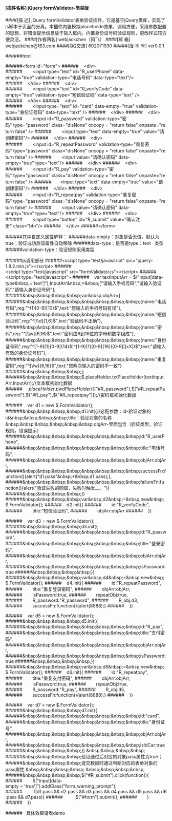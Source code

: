 
#### [插件名称] jQuery formValidator-简易版
####[描    述] jQuery formValidator表单验证插件，它是基于jQuery类库，实现了js脚本于页面的分离。本插件内置模拟placeholde效果，调用方便，采用参数配置的思想，将错误提示信息放于输入框内。内置身份证号码验证规则，更改样式较方便灵活。
####[作者网名] webjackchen（阿飞）
####[邮    箱] webjackchen@163.com
####[QQ交流] 602071930
#####[版 本 号] ver0.0.1

######html

######&lt;form&nbsp;id="form"&gt;
######&nbsp;&nbsp;&nbsp;&nbsp;&lt;div&gt;
######&nbsp;&nbsp;&nbsp;&nbsp;&nbsp;&nbsp;&nbsp;&nbsp;&lt;input&nbsp;type="text"&nbsp;id="R_userPhone"&nbsp;data-empty="true"&nbsp;validation-type="电话号码"&nbsp;data-type="text"/&gt;
######&nbsp;&nbsp;&nbsp;&nbsp;&lt;/div&gt;
######&nbsp;&nbsp;&nbsp;&nbsp;&lt;div&gt;
######&nbsp;&nbsp;&nbsp;&nbsp;&nbsp;&nbsp;&nbsp;&nbsp;&lt;input&nbsp;type="text"&nbsp;id="R_verifyCode"&nbsp;data-empty="true"&nbsp;validation-type="短信验证码"&nbsp;data-type="text"&nbsp;/&gt;
######&nbsp;&nbsp;&nbsp;&nbsp;&lt;/div&gt;
######&nbsp;&nbsp;&nbsp;&nbsp;&lt;div&gt;
######&nbsp;&nbsp;&nbsp;&nbsp;&nbsp;&nbsp;&nbsp;&nbsp;&lt;input&nbsp;type="text"&nbsp;id="card"&nbsp;data-empty="true"&nbsp;validation-type="身份证号码"&nbsp;data-type="text"&nbsp;/&gt;
######&nbsp;&nbsp;&nbsp;&nbsp;&lt;/div&gt;
######&nbsp;&nbsp;&nbsp;&nbsp;&lt;div&gt;
######&nbsp;&nbsp;&nbsp;&nbsp;&nbsp;&nbsp;&nbsp;&nbsp;&lt;input&nbsp;id="R_password"&nbsp;validation-type="密码"&nbsp;type="password"&nbsp;class="disNone"&nbsp;oncopy&nbsp;=&nbsp;"return&nbsp;false"&nbsp;onpaste="return&nbsp;false"&nbsp;/&gt;
######&nbsp;&nbsp;&nbsp;&nbsp;&nbsp;&nbsp;&nbsp;&nbsp;&lt;input&nbsp;type="text"&nbsp;data-empty="true"&nbsp;value="请创建密码"/&gt;
######&nbsp;&nbsp;&nbsp;&nbsp;&lt;/div&gt;
######&nbsp;&nbsp;&nbsp;&nbsp;&lt;div&gt;
######&nbsp;&nbsp;&nbsp;&nbsp;&nbsp;&nbsp;&nbsp;&nbsp;&lt;input&nbsp;id="R_repeatPassword"&nbsp;validation-type="重复密码"&nbsp;type="password"&nbsp;class="disNone"&nbsp;oncopy&nbsp;=&nbsp;"return&nbsp;false"&nbsp;onpaste="return&nbsp;false"&nbsp;/&gt;
######&nbsp;&nbsp;&nbsp;&nbsp;&nbsp;&nbsp;&nbsp;&nbsp;&lt;input&nbsp;value="请确认密码"&nbsp;data-empty="true"&nbsp;type="text"/&gt;
######&nbsp;&nbsp;&nbsp;&nbsp;&lt;/div&gt;
######&nbsp;&nbsp;&nbsp;&nbsp;&lt;div&gt;
######&nbsp;&nbsp;&nbsp;&nbsp;&nbsp;&nbsp;&nbsp;&nbsp;&lt;input&nbsp;id="R_pay"&nbsp;validation-type="密码"&nbsp;type="password"&nbsp;class="disNone"&nbsp;oncopy&nbsp;=&nbsp;"return&nbsp;false"&nbsp;onpaste="return&nbsp;false"&nbsp;/&gt;
######&nbsp;&nbsp;&nbsp;&nbsp;&nbsp;&nbsp;&nbsp;&lt;input&nbsp;type="text"&nbsp;data-empty="true"&nbsp;value="请创建密码"/&gt;
######&nbsp;&nbsp;&nbsp;&nbsp;&lt;/div&gt;
######&nbsp;&nbsp;&nbsp;&nbsp;&lt;div&gt;
######&nbsp;&nbsp;&nbsp;&nbsp;&nbsp;&nbsp;&nbsp;&nbsp;&lt;input&nbsp;id="R_repeatpay"&nbsp;validation-type="重复密码"&nbsp;type="password"&nbsp;class="disNone"&nbsp;oncopy&nbsp;=&nbsp;"return&nbsp;false"&nbsp;onpaste="return&nbsp;false"&nbsp;/&gt;
######&nbsp;&nbsp;&nbsp;&nbsp;&nbsp;&nbsp;&nbsp;&nbsp;&lt;input&nbsp;value="请确认密码"&nbsp;data-empty="true"&nbsp;type="text"/&gt;
######&nbsp;&nbsp;&nbsp;&nbsp;&lt;/div&gt;
######&nbsp;&nbsp;&nbsp;&nbsp;&lt;div&gt;
######&nbsp;&nbsp;&nbsp;&nbsp;&nbsp;&nbsp;&nbsp;&nbsp;&lt;input&nbsp;type="button"&nbsp;id="R_submit"&nbsp;value="确认注册"&nbsp;class="btn"/&gt;
######&nbsp;&nbsp;&nbsp;&nbsp;&lt;/div&gt;
######&lt;/form&gt;

######其中自定义属性解释：
######data-empty：对象是否无值，默认为true；验证成功后该属性自动移除
######data-type：是否是type：text&nbsp;&nbsp;&nbsp;类型
######validation-type：验证规则采用类型


######js调用部分
######&lt;script&nbsp;type="text/javascript"&nbsp;src="jquery-1.8.2.min.js"&gt;&lt;/script&gt;
######&lt;script&nbsp;type="text/javascript"&nbsp;src="formValidator.js"&gt;&lt;/script&gt;
######&lt;script&nbsp;type="text/javascript"&gt;
######&nbsp;&nbsp;&nbsp;&nbsp;var&nbsp;textInputArr&nbsp;=&nbsp;$("input[data-type&nbsp;='text']"),InputArr&nbsp;=&nbsp;["请输入手机号码","请输入验证码","请输入身份证号码"];
######&nbsp;&nbsp;&nbsp;&nbsp;var&nbsp;objArr=[
######&nbsp;&nbsp;&nbsp;&nbsp;&nbsp;&nbsp;&nbsp;&nbsp;{name:"电话号码",reg:"^(1)[0-9]{10}$",text:"您输入的手机号码有误"},
######&nbsp;&nbsp;&nbsp;&nbsp;&nbsp;&nbsp;&nbsp;&nbsp;{name:"短信验证码",reg:"^[\\d]{1,6}$",text:"验证码不正确"},
######&nbsp;&nbsp;&nbsp;&nbsp;&nbsp;&nbsp;&nbsp;&nbsp;{name:"密码",reg:"^[\\w]{6,16}$",text:"密码由6到16位的字母和数字组成"},
######&nbsp;&nbsp;&nbsp;&nbsp;&nbsp;&nbsp;&nbsp;&nbsp;{name:"身份证号码",reg:"^[1-9]{1}[0-9]{14}$|^[1-9]{1}[0-9]{16}([0-9]|[xX])$",text:"请输入有效的身份证号码"},
######&nbsp;&nbsp;&nbsp;&nbsp;&nbsp;&nbsp;&nbsp;&nbsp;{name:"重复密码",reg:"^[\\w]{6,16}$",text:"您两次输入的密码不一致"}
######&nbsp;&nbsp;&nbsp;&nbsp;];
######&nbsp;&nbsp;&nbsp;&nbsp;$.placeHolder.txtPlaceHolder(textInputArr,InputArr);//文本框初始化数据
######&nbsp;&nbsp;&nbsp;&nbsp;$.placeHolder.pwdPlaceHolder([$("#R_password"),$("#R_repeatPassword"),$("#R_pay"),$("#R_repeatpay")]);//密码框初始化数据


######&nbsp;&nbsp;&nbsp;&nbsp;var&nbsp;d1&nbsp;=&nbsp;new&nbsp;$.FormValidator();
######&nbsp;&nbsp;&nbsp;&nbsp;d1.init({//必配参数：id-验证对象的id&nbsp;&nbsp;&nbsp;&nbsp;title：验证对象的名称&nbsp;&nbsp;&nbsp;&nbsp;&nbsp;&nbsp;objArr-里面包含（验证类型，验证规则，错误提示）
######&nbsp;&nbsp;&nbsp;&nbsp;&nbsp;&nbsp;&nbsp;&nbsp;id:"R_userPhone",
######&nbsp;&nbsp;&nbsp;&nbsp;&nbsp;&nbsp;&nbsp;&nbsp;title:"电话号码",
######&nbsp;&nbsp;&nbsp;&nbsp;&nbsp;&nbsp;&nbsp;&nbsp;objArr:objArr,
######&nbsp;&nbsp;&nbsp;&nbsp;&nbsp;&nbsp;&nbsp;&nbsp;successFn:function(){alert("d1.pass"&nbsp;+&nbsp;d1.pass);},
######&nbsp;&nbsp;&nbsp;&nbsp;&nbsp;&nbsp;&nbsp;&nbsp;failureFn:function(){alert("验证失败的回调，失败时触发。。。")}
######&nbsp;&nbsp;&nbsp;&nbsp;})
######&nbsp;&nbsp;&nbsp;&nbsp;var&nbsp;d2&nbsp;=&nbsp;new&nbsp;$.FormValidator();
######&nbsp;&nbsp;&nbsp;&nbsp;d2.init({
######&nbsp;&nbsp;&nbsp;&nbsp;&nbsp;&nbsp;&nbsp;&nbsp;id:"R_verifyCode",
######&nbsp;&nbsp;&nbsp;&nbsp;&nbsp;&nbsp;&nbsp;&nbsp;title:"短信验证码",
######&nbsp;&nbsp;&nbsp;&nbsp;&nbsp;&nbsp;&nbsp;&nbsp;objArr:objArr
######&nbsp;&nbsp;&nbsp;&nbsp;})

######&nbsp;&nbsp;&nbsp;&nbsp;var&nbsp;d3&nbsp;=&nbsp;new&nbsp;$.FormValidator();
######&nbsp;&nbsp;&nbsp;&nbsp;d3.init({
######&nbsp;&nbsp;&nbsp;&nbsp;&nbsp;&nbsp;&nbsp;&nbsp;id:"R_password",
######&nbsp;&nbsp;&nbsp;&nbsp;&nbsp;&nbsp;&nbsp;&nbsp;title:"登录密码",
######&nbsp;&nbsp;&nbsp;&nbsp;&nbsp;&nbsp;&nbsp;&nbsp;objArr:objArr,
######&nbsp;&nbsp;&nbsp;&nbsp;&nbsp;&nbsp;&nbsp;&nbsp;isPassword:true
######&nbsp;&nbsp;&nbsp;&nbsp;})
######&nbsp;&nbsp;&nbsp;&nbsp;var&nbsp;d4&nbsp;=&nbsp;new&nbsp;$.FormValidator();
######&nbsp;&nbsp;&nbsp;&nbsp;d4.init({
######&nbsp;&nbsp;&nbsp;&nbsp;&nbsp;&nbsp;&nbsp;&nbsp;id:"R_repeatPassword",
######&nbsp;&nbsp;&nbsp;&nbsp;&nbsp;&nbsp;&nbsp;&nbsp;title:"重复登录密码",
######&nbsp;&nbsp;&nbsp;&nbsp;&nbsp;&nbsp;&nbsp;&nbsp;objArr:objArr,
######&nbsp;&nbsp;&nbsp;&nbsp;&nbsp;&nbsp;&nbsp;&nbsp;isPassword:true,
######&nbsp;&nbsp;&nbsp;&nbsp;&nbsp;&nbsp;&nbsp;&nbsp;repeatObj:true,
######&nbsp;&nbsp;&nbsp;&nbsp;&nbsp;&nbsp;&nbsp;&nbsp;R_password:"R_password",
######&nbsp;&nbsp;&nbsp;&nbsp;&nbsp;&nbsp;&nbsp;&nbsp;R_obj:d3,
######&nbsp;&nbsp;&nbsp;&nbsp;&nbsp;&nbsp;&nbsp;&nbsp;successFn:function(){alert(8888);}
######&nbsp;&nbsp;&nbsp;&nbsp;})



######&nbsp;&nbsp;&nbsp;&nbsp;var&nbsp;d5&nbsp;=&nbsp;new&nbsp;$.FormValidator();
######&nbsp;&nbsp;&nbsp;&nbsp;d5.init({
######&nbsp;&nbsp;&nbsp;&nbsp;&nbsp;&nbsp;&nbsp;&nbsp;id:"R_pay",
######&nbsp;&nbsp;&nbsp;&nbsp;&nbsp;&nbsp;&nbsp;&nbsp;title:"支付密码",
######&nbsp;&nbsp;&nbsp;&nbsp;&nbsp;&nbsp;&nbsp;&nbsp;objArr:objArr,
######&nbsp;&nbsp;&nbsp;&nbsp;&nbsp;&nbsp;&nbsp;&nbsp;isPassword:true
######&nbsp;&nbsp;&nbsp;&nbsp;})
######&nbsp;&nbsp;&nbsp;&nbsp;var&nbsp;d6&nbsp;=&nbsp;new&nbsp;$.FormValidator();
######&nbsp;&nbsp;&nbsp;&nbsp;d6.init({
######&nbsp;&nbsp;&nbsp;&nbsp;&nbsp;&nbsp;&nbsp;&nbsp;id:"R_repeatpay",
######&nbsp;&nbsp;&nbsp;&nbsp;&nbsp;&nbsp;&nbsp;&nbsp;title:"重复支付密码",
######&nbsp;&nbsp;&nbsp;&nbsp;&nbsp;&nbsp;&nbsp;&nbsp;objArr:objArr,
######&nbsp;&nbsp;&nbsp;&nbsp;&nbsp;&nbsp;&nbsp;&nbsp;isPassword:true,
######&nbsp;&nbsp;&nbsp;&nbsp;&nbsp;&nbsp;&nbsp;&nbsp;repeatObj:true,
######&nbsp;&nbsp;&nbsp;&nbsp;&nbsp;&nbsp;&nbsp;&nbsp;R_password:"R_pay",
######&nbsp;&nbsp;&nbsp;&nbsp;&nbsp;&nbsp;&nbsp;&nbsp;R_obj:d5,
######&nbsp;&nbsp;&nbsp;&nbsp;&nbsp;&nbsp;&nbsp;&nbsp;successFn:function(){alert(8888);}
######&nbsp;&nbsp;&nbsp;&nbsp;})


######&nbsp;&nbsp;&nbsp;&nbsp;var&nbsp;d7&nbsp;=&nbsp;new&nbsp;$.FormValidator();
######&nbsp;&nbsp;&nbsp;&nbsp;d7.init({
######&nbsp;&nbsp;&nbsp;&nbsp;&nbsp;&nbsp;&nbsp;&nbsp;id:"card",
######&nbsp;&nbsp;&nbsp;&nbsp;&nbsp;&nbsp;&nbsp;&nbsp;title:"身份证号",
######&nbsp;&nbsp;&nbsp;&nbsp;&nbsp;&nbsp;&nbsp;&nbsp;objArr:objArr,
######&nbsp;&nbsp;&nbsp;&nbsp;&nbsp;&nbsp;&nbsp;&nbsp;isIdCar:true
######&nbsp;&nbsp;&nbsp;&nbsp;})
&nbsp;&nbsp;&nbsp;&nbsp;
######&nbsp;&nbsp;&nbsp;&nbsp;验证通过后对应的对象pass属性为true；
######&nbsp;&nbsp;&nbsp;&nbsp;提交数据时通过判断对应的表单对象的pass属性
&nbsp;&nbsp;&nbsp;&nbsp;
&nbsp;&nbsp;&nbsp;&nbsp;
######&nbsp;&nbsp;&nbsp;&nbsp;$("#R_submit").click(function(){
######&nbsp;&nbsp;&nbsp;&nbsp;&nbsp;&nbsp;&nbsp;&nbsp;$("input[data-empty&nbsp;=&nbsp;'true']").addClass("form_warning_prompt");
######&nbsp;&nbsp;&nbsp;&nbsp;&nbsp;&nbsp;&nbsp;&nbsp;if(d1.pass&nbsp;&&&nbsp;d2.pass&nbsp;&&&nbsp;d3.pass&nbsp;&&&nbsp;d4.pass&nbsp;&&&nbsp;d5.pass&nbsp;&&&nbsp;d6.pass&nbsp;&&&nbsp;d7.pass){
######&nbsp;&nbsp;&nbsp;&nbsp;&nbsp;&nbsp;&nbsp;&nbsp;&nbsp;&nbsp;$("#form").submit();
######&nbsp;&nbsp;&nbsp;&nbsp;&nbsp;&nbsp;&nbsp;&nbsp;}
######&nbsp;&nbsp;&nbsp;&nbsp;})

######&nbsp;&nbsp;    具体效果请看demo
